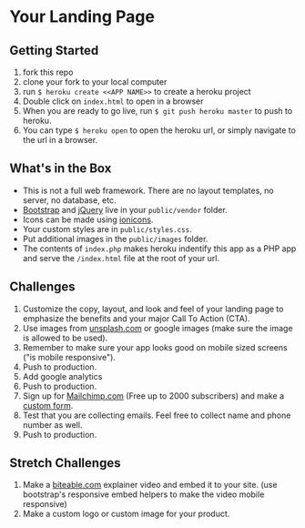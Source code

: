 # Your Landing Page

## Getting Started

1. fork this repo
1. clone your fork to your local computer
1. run `$ heroku create <<APP NAME>>` to create a heroku project
1. Double click on `index.html` to open in a browser
1. When you are ready to go live, run `$ git push heroku master` to push to heroku.
1. You can type `$ heroku open` to open the heroku url, or simply navigate to the url in a browser.

## What's in the Box

* This is not a full web framework. There are no layout templates, no server, no database, etc.
* [Bootstrap](http://getbootstrap.com/) and [jQuery](https://jquery.com/) live in your `public/vendor` folder.
* Icons can be made using [ionicons](http://ionicons.com/).
* Your custom styles are in `public/styles.css`.
* Put additional images in the `public/images` folder. 
* The contents of `index.php` makes heroku indentify this app as a PHP app and serve the `/index.html` file at the root of your url.


## Challenges

1. Customize the copy, layout, and look and feel of your landing page to emphasize the benefits and your major Call To Action (CTA).
1. Use images from [unsplash.com](unsplash.com) or google images (make sure the image is allowed to be used).
1. Remember to make sure your app looks good on mobile sized screens ("is mobile responsive").
1. Push to production.
1. Add google analytics
1. Push to production.
1. Sign up for [Mailchimp.com](mailchimp.com) (Free up to 2000 subscribers) and make a [custom form](https://mailchimp.com/features/custom-forms/). 
1. Test that you are collecting emails. Feel free to collect name and phone number as well.
1. Push to production.

## Stretch Challenges

1. Make a [biteable.com](biteable.com) explainer video and embed it to your site. (use bootstrap's responsive embed helpers to make the video mobile responsive)
1. Make a custom logo or custom image for your product.




